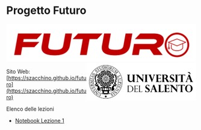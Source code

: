 <!-- .slide: class="cosa-impareremo hidden-h1 h1-fontsize-30 h1-align-left" data-background-image="./sfondi/Cosa Impareremo.webp" data-background-size="contain" -->
# Progetto Futuro

<img src="futuro.png" style="height:100px"><img src="unisalento-black.png" style="height:100px; float:right">

Sito Web: [https://szacchino.github.io/futuro](https://szacchino.github.io/futuro)

Elenco delle lezioni
<ul>
    <li><a href="https://colab.research.google.com/drive/1mq1-Qb-WKtdJrPWUowC4USe5SwkKzWl7?usp=sharing" target="_blank">Notebook Lezione 1</a>
</li>
</ul>
<!-- - [Lezione 1](Lezione1.html) -->
